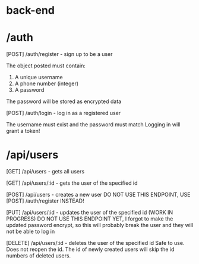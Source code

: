 # back-end

 # /auth

[POST] /auth/register - sign up to be a user

The object posted must contain:

1. A unique username
2. A phone number (integer)
3. A password

The password will be stored as encrypted data

[POST] /auth/login - log in as a registered user

The username must exist and the password must match
Logging in will grant a token!

# /api/users

[GET] /api/users - gets all users

[GET] /api/users/:id - gets the user of the specified id

[POST] /api/users - creates a new user
DO NOT USE THIS ENDPOINT, USE [POST] /auth/register INSTEAD!

[PUT] /api/users/:id - updates the user of the specified id
(WORK IN PROGRESS) DO NOT USE THIS ENDPOINT YET, I forgot to make the updated password encrypt, so this will probably break the user and they will not be able to log in

[DELETE] /api/users/:id - deletes the user of the specified id
Safe to use. Does not reopen the id. The id of newly created users will skip the id numbers of deleted users.